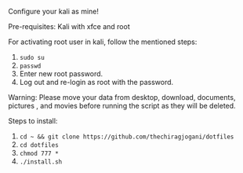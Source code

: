 Configure your kali as mine!

Pre-requisites:
Kali with xfce and root

For activating root user in kali, follow the mentioned steps:
1. `sudo su`
2. `passwd`
3. Enter new root password.
4. Log out and re-login as root with the password.

Warning: Please move your data from desktop, download, documents, pictures , and movies before running the script as they will be deleted.

Steps to install:

1. `cd ~ && git clone https://github.com/thechiragjogani/dotfiles`
2. `cd dotfiles`
3. `chmod 777 *`
4. `./install.sh`
